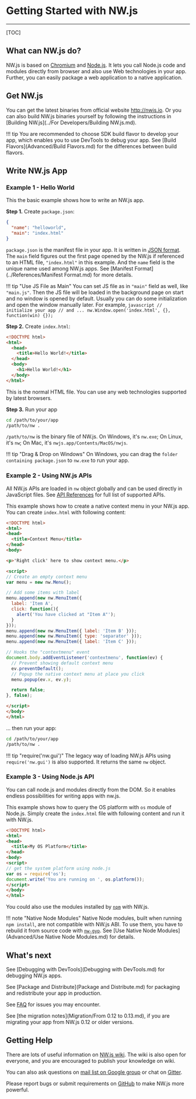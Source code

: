 # Getting Started with NW.js
---

[TOC]

## What can NW.js do?

NW.js is based on [Chromium](http://www.chromium.org) and [Node.js](http://nodejs.org/). It lets you call Node.js code and modules directly from browser and also use Web technologies in your app. Further, you can easily package a web application to a native application.

## Get NW.js

You can get the latest binaries from official website http://nwjs.io. Or you can also build NW.js binaries yourself by following the instructions in [Building NW.js](../For Developers/Building NW.js.md).

!!! tip
    You are recommended to choose SDK build flavor to develop your app, which enables you to use DevTools to debug your app. See [Build Flavors](Advanced/Build Flavors.md) for the differences between build flavors.

## Write NW.js App

### Example 1 - Hello World

This the basic example shows how to write an NW.js app.

**Step 1.** Create `package.json`:

```json
{
  "name": "helloworld",
  "main": "index.html"
}
```

`package.json` is the manifest file in your app. It is written in [JSON format](http://www.json.org/). The `main` field figures out the first page opened by the NW.js if referenced to an HTML file, `"index.html"` in this example. And the `name` field is the unique name used among NW.js apps. See [Manifest Format](../References/Manifest Format.md) for more details.

!!! tip "Use JS File as Main"
    You can set JS file as in `"main"` field as well, like `"main.js"`. Then the JS file will be loaded in the background page on start and no window is opened by default. Usually you can do some initialization and open the window manually later. For example,
    ```javascript
    // initialize your app
    // and ...
    nw.Window.open('index.html', {}, function(win) {});
    ```

**Step 2.** Create `index.html`:

```html
<!DOCTYPE html>
<html>
  <head>
    <title>Hello World!</title>
  </head>
  <body>
    <h1>Hello World!</h1>
  </body>
</html>
```

This is the normal HTML file. You can use any web technologies supported by latest browsers.

**Step 3.** Run your app

```bash
cd /path/to/your/app
/path/to/nw .
```

`/path/to/nw` is the binary file of NW.js. On Windows, it's `nw.exe`; On Linux, it's `nw`; On Mac, it's `nwjs.app/Contents/MacOS/nwjs`.

!!! tip "Drag &amp; Drop on Windows"
    On Windows, you can drag the `folder containing package.json` to `nw.exe` to run your app.

### Example 2 - Using NW.js APIs

All NW.js APIs are loaded in `nw` object globally and can be used directly in JavaScript files. See [API References](../index.md#references) for full list of supported APIs.

This example shows how to create a native context menu in your NW.js app. You can create `index.html` with following content:
```html
<!DOCTYPE html>
<html>
<head>
  <title>Context Menu</title>
</head>
<body>

<p>'Right click' here to show context menu.</p>

<script>
// Create an empty context menu
var menu = new nw.Menu();

// Add some items with label
menu.append(new nw.MenuItem({
  label: 'Item A',
  click: function(){
    alert('You have clicked at "Item A"');
  }
}));
menu.append(new nw.MenuItem({ label: 'Item B' }));
menu.append(new nw.MenuItem({ type: 'separator' }));
menu.append(new nw.MenuItem({ label: 'Item C' }));

// Hooks the "contextmenu" event
document.body.addEventListener('contextmenu', function(ev) {
  // Prevent showing default context menu
  ev.preventDefault();
  // Popup the native context menu at place you click
  menu.popup(ev.x, ev.y);

  return false;
}, false);

</script>  
</body>
</html>
```

... then run your app:
```bash
cd /path/to/your/app
/path/to/nw .
```

!!! tip "require('nw.gui')"
    The legacy way of loading NW.js APIs using `require('nw.gui')` is also supported. It returns the same `nw` object.

### Example 3 - Using Node.js API

You can call node.js and modules directly from the DOM. So it enables endless possibilities for writing apps with nw.js.

This example shows how to query the OS platform with `os` module of Node.js. Simply create the `index.html` file with following content and run it with NW.js.

```html
<!DOCTYPE html>
<html>
<head>
  <title>My OS Platform</title>
</head>
<body>
<script>
// get the system platform using node.js
var os = require('os');
document.write('You are running on ', os.platform());
</script>
</body>
</html>
```

You could also use the modules installed by [`npm`](https://www.npmjs.com/) with NW.js.

!!! note "Native Node Modules"
    Native Node modules, built when running `npm install`, are not compatible with NW.js ABI. To use them, you have to rebuild it from source code with [`nw-gyp`](https://github.com/nwjs/nw-gyp). See [Use Native Node Modules](Advanced/Use Native Node Modules.md) for details.

## What's next

See [Debugging with DevTools](Debugging with DevTools.md) for debugging NW.js apps.

See [Package and Distribute](Package and Distribute.md) for packaging and redistribute your app in production.

See [FAQ](FAQ.md) for issues you may encounter.

See [the migration notes](Migration/From 0.12 to 0.13.md), if you are migrating your app from NW.js 0.12 or older versions.

## Getting Help

There are lots of useful information on [NW.js wiki](https://github.com/nwjs/nw.js/wiki). The wiki is also open for everyone, and you are encouraged to publish your knowledge on wiki.

You can also ask questions on [mail list on Google group](https://groups.google.com/forum/#!forum/nwjs-general) or chat on [Gitter](https://gitter.im/nwjs/nw.js).

Please report bugs or submit requirements on [GitHub](https://github.com/nwjs/nw.js/issues) to make NW.js more powerful.
